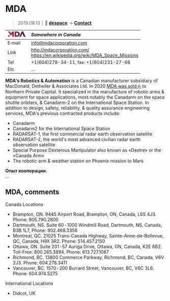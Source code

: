 # MDA
> 2019.08.13 ┊ **🚀 [despace](index.md)** → **[Contact](contact.md)**

|[![](f/contact/m/mda_logo1_thumb.jpg)](f/contact/m/mda_logo1.png)|*Somewhere in Canada*|
|:--|:--|
|E‑mail| <info@mdacorporation.com> |
|Link| <http://mdacorporation.com/><br> <https://en.wikipedia.org/wiki/MDA_Space_Missions> |
|Tel| +1(604)278-34-11, fax: +1(604)231-27-68 |
|Etc| … |

**MDA's Robotics & Automation** is a Canadian manufacturer subsidiary of MacDonald, Dettwiler & Associates Ltd. In 2020 [MDA was sold ⎆](http://investor.maxar.com/investor-news/press-release-details/2019/Maxar-Technologies-to-Sell-MDA-to-Northern-Private-Capital-for-CAD1-Billion/default.aspx) to Northern Private Capital. It specialized in the manufacture of robotic arms & equipment for space applications, most notably the Canadarm on the space shuttle orbiters, & Canadarm-2 on the International Space Station. In addition to design, safety, reliability, & quality assurance engineering services, MDA's previous contracted products include:

   - Canadarm
   - Canadarm2 for the International Space Station
   - RADARSAT-1, the first commercial radar earth observation satellite
   - RADARSAT-2, the world's most advanced civilian radar earth observation satellite
   - Special Purpose Dexterous Manipulator also known as «Dextre» or the «Canada Arm»
   - The robotic arm & weather station on Phoenix mission to Mars

**Опыт кооперации.**  
…


<p style="page-break-after:always"> </p>

## MDA, comments

Canada Locations

   - Brampton, ON. 9445 Airport Road, Brampton, ON, Canada, L6S 4J3. Phone: 905.790.2800
   - Dartmouth, NS. Suite 60 ‑ 1000 Windmill Road, Dartmouth, NS, Canada, B3B 1L7, Phone: 902.468.3356
   - Montreal, QC. 21025 Trans-Canada Highway, Sainte-Anne-de-Bellevue, QC, Canada, H9X 3R2. Phone: 514.457.2150
   - Ottawa, ON. Suite 201 ‑ 57 Auriga Drive, Ottawa, ON, Canada, K2E 8B2. Toll-Free: 800.265.3894. Phone: 613.727.1087
   - Richmond, BC. 13800 Commerce Parkway, Richmond, BC, Canada, V6V 2J3. Phone: 604.278.3411
   - Vancouver, BC. 1570 ‑ 200 Burrard Street, Vancouver, BC, V6C 3L6. Phone: 604.974.5275

International Locations

   - Didcot, UK

